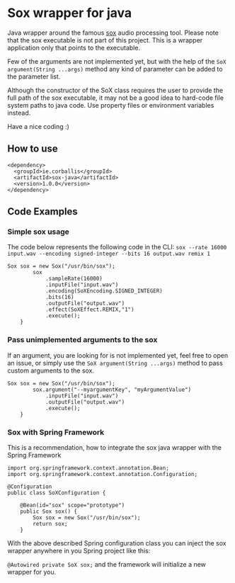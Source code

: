 # Sox wrapper for java
Java wrapper around the famous [sox](https://sourceforge.net/projects/sox/) audio processing tool.
Please note that the sox executable is not part of this project. This is a wrapper application only that points to the
executable.

Few of the arguments are not implemented yet, but with the help of the `SoX argument(String ...args)` method
any kind of parameter can be added to the parameter list.

Although the constructor of the SoX class requires the user to provide the full path of the sox executable,
it may not be a good idea to hard-code file system paths to java code. Use property files or environment variables instead.

Have a nice coding :)

## How to use

```
<dependency>
  <groupId>ie.corballis</groupId>
  <artifactId>sox-java</artifactId>
  <version>1.0.0</version>
</dependency>
```

## Code Examples

### Simple sox usage
The code below represents the following code in the CLI:
```sox --rate 16000 input.wav --encoding signed-integer --bits 16 output.wav remix 1 ```

```
Sox sox = new Sox("/usr/bin/sox");
        sox
            .sampleRate(16000)
            .inputFile("input.wav")
            .encoding(SoXEncoding.SIGNED_INTEGER)
            .bits(16)
            .outputFile("output.wav")
            .effect(SoXEffect.REMIX,"1")
            .execute();
    }
```

### Pass unimplemented arguments to the sox

If an argument, you are looking for is not implemented yet, feel free to open an issue, or simply use the
 `SoX argument(String ...args)` method to pass custom arguments to the sox.
```
Sox sox = new Sox("/usr/bin/sox");
        sox.argument("--myargumentKey", "myArgumentValue")
            .inputFile("input.wav")
            .outputFile("output.wav")
            .execute();
    }
```

### Sox with Spring Framework
This is a recommendation, how to integrate the sox java wrapper with the Spring Framework

```
import org.springframework.context.annotation.Bean;
import org.springframework.context.annotation.Configuration;

@Configuration
public class SoXConfiguration {

    @Bean(id="sox" scope="prototype")
    public Sox sox() {
        Sox sox = new Sox("/usr/bin/sox");
        return sox;
    }
```

With the above described Spring configuration class you can inject the sox wrapper anywhere in you Spring project like this:

```@Autowired private SoX sox;``` and the framework will initialize a new wrapper for you.
